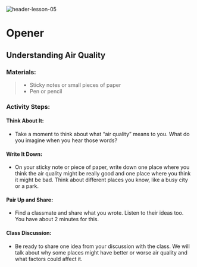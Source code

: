 ![header-lesson-05](assets/header-lesson-05.png)

# Opener

## Understanding Air Quality

### Materials:

> - Sticky notes or small pieces of paper
> - Pen or pencil

### Activity Steps:

#### Think About It:
- Take a moment to think about what “air quality” means to you. What do you imagine when you hear those words?

#### Write It Down:
- On your sticky note or piece of paper, write down one place where you think the air quality might be really good and one place where you think it might be bad. Think about different places you know, like a busy city or a park.

#### Pair Up and Share:
- Find a classmate and share what you wrote. Listen to their ideas too. You have about 2 minutes for this.

#### Class Discussion:
- Be ready to share one idea from your discussion with the class. We will talk about why some places might have better or worse air quality and what factors could affect it.